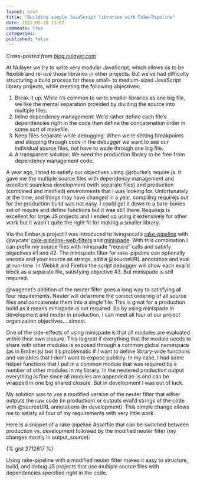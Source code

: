 ```yaml
---
layout: post
title: "Building simple JavaScript libraries with Rake-Pipeline"
date: 2012-05-18 13:07
comments: true
categories: 
published: false
---
```

*Cross-posted from [blog.nulayer.com](http://blog.nulayer.com/post/23294069876/building-simple-javascript-libraries-with-rake-pipeline)*

At Nulayer we try to write very modular JavaScript, which allows us to be flexible and re-use those libraries in other projects. But we’ve had difficulty structuring a build process for these small- to medium-sized JavaScript library projects, while meeting the following objectives:

 1. Break it up: While it’s common to write smaller libraries as one big file, we like the mental separation provided by dividing the source into multiple files.
 2. Inline dependency management: We’d rather define each file’s dependencies right in the code than define the concatenation order in some sort of makefile.
 3. Keep files separate while debugging: When we’re setting breakpoints and stepping through code in the debugger we want to see our individual source files, not have to wade through one big file.
 4. A transparent solution: We need the production library to be free from dependency management code.

A year ago, I tried to satisfy our objectives using @jrburke’s require.js. It gave me the multiple source files with dependency management and excellent seamless development (with separate files) and production (combined and minified) environments that I was looking for. Unfortunately at the time, and things may have changed in a year, compiling requirejs out for the production build was not easy. I could get it down to a bare-bones set of require and define functions but it was still there. Requirejs is excellent for large JS projects and I ended up using it extensively for other work but it wasn’t quite the right fit for making a smaller library.

Via the Ember.js project I was introduced to livingsocal’s [rake-pipeline](https://github.com/livingsocial/rake-pipeline) with @wycats’ [rake-pipeline-web-filters](https://github.com/wycats/rake-pipeline-web-filters) and [minispade](https://github.com/wycats/minispade). With this combination I can prefix my source files with minispade “require” calls and satisfy objectives #1 and #2. The minispade filter for rake-pipeline can optionally encode and your source as strings, add a @sourceURL annotation and eval at run-time. In Webkit and Firefox the script debugger will show each eval’d block as a separate file, satisfying objective #3. But minispade is still required.

@wagenet’s addition of the neuter filter goes a long way to satisfying all four requirements. Neuter will determine the correct ordering of all source files and concatenate them into a single file. This is great for a production build as it means minispade is not required. So by using minispade in development and neuter in production, I can meet all four of our project organization objectives… almost.

One of the side-effects of using minispade is that all modules are evaluated within their own closure. This is great if everything that the module needs to share with other modules is exposed through a common global namespace (as in Ember.js) but it’s problematic if I want to define library-wide functions and variables that I don’t want to expose publicly. In my case, I had some helper functions that I put in a common module that was required by a number of other modules in my library. In the neutered production output everything is fine since all modules are appended as-is and can be wrapped in one big shared closure. But in development I was out of luck.

My solution was to use a modified version of the neuter filter that either outputs the raw code (in production) or outputs eval’d strings of the code with @sourceURL annotations (in development). This simple change allows me to satisfy all four of my requirements with very little work.

Here is a snippet of a rake-pipeline Assetfile that can be switched between production vs. development followed by the modified neuter filter (my changes mostly in output_source):

{% gist 2712617 %}

Using rake-pipeline with a modified neuter filter makes it easy to structure, build, and debug JS projects that use multiple source files with dependencies specified right in the code.